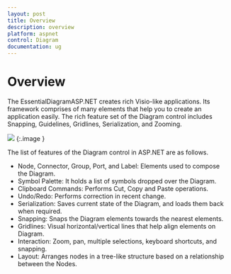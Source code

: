 ```yaml
---
layout: post
title: Overview
description: overview
platform: aspnet
control: Diagram
documentation: ug
---
```


# Overview

The EssentialDiagramASP.NET creates rich Visio-like applications. Its framework comprises of many elements that help you to create an application easily. The rich feature set of the Diagram control includes Snapping, Guidelines, Gridlines, Serialization, and Zooming.



 ![](Overview_images/Overview_img1.png) 
{:.image }


The list of features of the Diagram control in ASP.NET are as follows.

* Node, Connector, Group, Port, and Label: Elements used to compose the Diagram.
* Symbol Palette: It holds a list of symbols dropped over the Diagram.
* Clipboard Commands: Performs Cut, Copy and Paste operations.
* Undo/Redo: Performs correction in recent change.
* Serialization: Saves current state of the Diagram, and loads them back when required.
* Snapping: Snaps the Diagram elements towards the nearest elements.
* Gridlines: Visual horizontal/vertical lines that help align elements on Diagram.
* Interaction: Zoom, pan, multiple selections, keyboard shortcuts, and snapping.
* Layout: Arranges nodes in a tree-like structure based on a relationship between the Nodes.
